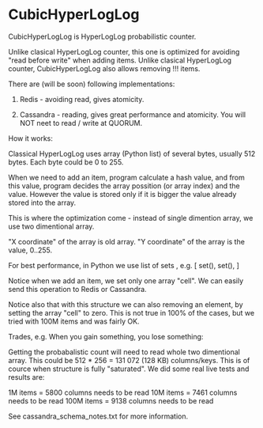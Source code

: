 CubicHyperLogLog
================

CubicHyperLogLog is HyperLogLog probabilistic counter.

Unlike clasical HyperLogLog counter, this one is optimized for avoiding "read before write" when adding items.
Unlike clasical HyperLogLog counter, CubicHyperLogLog also allows removing !!! items.

There are (will be soon) following implementations:

1. Redis - avoiding read, gives atomicity.

2. Cassandra - reading, gives great performance and atomicity.
   You will NOT neet to read / write at QUORUM.



How it works:

Classical HyperLogLog uses array (Python list) of several bytes, usually 512 bytes.
Each byte could be 0 to 255.

When we need to add an item, program calculate a hash value, and from this value, 
program decides the array possition (or array index) and the value.
However the value is stored only if it is bigger the value already stored into the array.

This is where the optimization come - instead of single dimention array,
we use two dimentional array.

"X coordinate" of the array is old array.
"Y coordinate" of the array is the value, 0..255.

For best performance, in Python we use list of sets , e.g. [ set(), set(), ]

Notice when we add an item, we set only one array "cell". We can easily send this operation to Redis or Cassandra.

Notice also that with this structure we can also removing an element, by setting the array "cell" to zero.
This is not true in 100% of the cases, but we tried with 100M items and was fairly OK.



Trades, e.g. When you gain something, you lose something:

Getting the probabalistic count will need to read whole two dimentional array.
This could be 512 * 256 = 131 072 (128 KB) columns/keys.
This is of cource when structure is fully "saturated". 
We did some real live tests and results are:

  1M items = 5800 columns needs to be read
 10M items = 7461 columns needs to be read
100M items = 9138 columns needs to be read
      
See cassandra_schema_notes.txt for more information.




